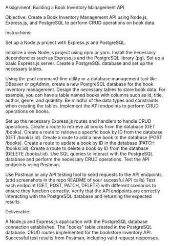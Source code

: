 Assignment: Building a Book Inventory Management API

Objective: Create a Book Inventory Management API using Node.js, Express.js, and PostgreSQL to perform CRUD operations on book data.

Instructions:

Set up a Node.js project with Express.js and PostgreSQL.

Initialize a new Node.js project using npm or yarn.
Install the necessary dependencies such as Express.js and the PostgreSQL library (pg).
Set up a basic Express.js server.
Create a PostgreSQL database and set up the necessary tables.

Using the psql command-line utility or a database management tool like DBeaver or pgAdmin, create a new PostgreSQL database for the book inventory management.
Design the necessary tables to store book data. For example, you can have a table named books with columns such as id, title, author, genre, and quantity. Be mindful of the data types and constraints when creating the tables.
Implement the API endpoints to perform CRUD operations on books.

Set up the necessary Express.js routes and handlers to handle CRUD operations.
Create a route to retrieve all books from the database (GET /books).
Create a route to retrieve a specific book by ID from the database (GET /books/:id).
Create a route to add a new book to the database (POST /books).
Create a route to update a book by ID in the database (PATCH /books/:id).
Create a route to delete a book by ID from the database (DELETE /books/:id).
Use SQL queries to interact with the PostgreSQL database and perform the necessary CRUD operations.
Test the API endpoints using Postman.

Use Postman or any API testing tool to send requests to the API endpoints. (add screenshots in the repo README of your sucessful API calls)
Test each endpoint (GET, POST, PATCH, DELETE) with different scenarios to ensure they function correctly.
Verify that the API endpoints are correctly interacting with the PostgreSQL database and returning the expected results.


Deliverable:

A Node.js and Express.js application with the PostgreSQL database connection established.
The "books" table created in the PostgreSQL database.
CRUD routes implemented for the bookstore inventory API.
Successful test results from Postman, including valid request responses.

